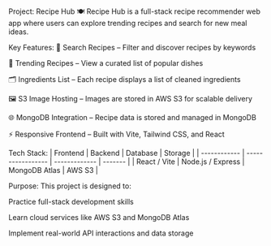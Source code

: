 Project: Recipe Hub 🍽️
Recipe Hub is a full-stack recipe recommender web app where users can explore trending recipes and search for new meal ideas.

Key Features:
🍳 Search Recipes – Filter and discover recipes by keywords

🥗 Trending Recipes – View a curated list of popular dishes

🗂️ Ingredients List – Each recipe displays a list of cleaned ingredients

🖼️ S3 Image Hosting – Images are stored in AWS S3 for scalable delivery

🌐 MongoDB Integration – Recipe data is stored and managed in MongoDB

⚡ Responsive Frontend – Built with Vite, Tailwind CSS, and React

Tech Stack:
| Frontend     | Backend           | Database      | Storage |
| ------------ | ----------------- | ------------- | ------- |
| React / Vite | Node.js / Express | MongoDB Atlas | AWS S3  |


Purpose:
This project is designed to:

Practice full-stack development skills

Learn cloud services like AWS S3 and MongoDB Atlas

Implement real-world API interactions and data storage

